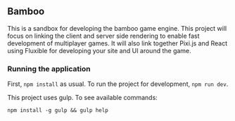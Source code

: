 ## Bamboo
This is a sandbox for developing the bamboo game engine. This project will focus on linking
the client and server side rendering to enable fast development of multiplayer games. It will also link together Pixi.js and React using Fluxible for developing your site and UI around the game.

### Running the application
First, `npm install` as usual. To run the project for development, `npm run dev`.

This project uses gulp. To see available commands:

`npm install -g gulp && gulp help`
